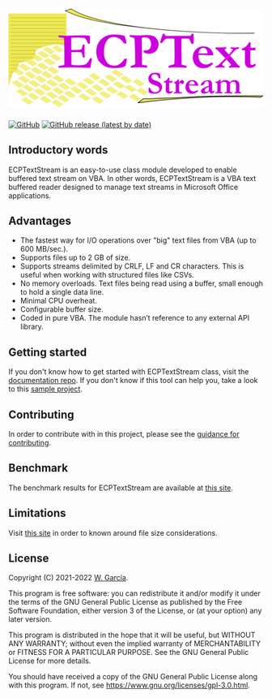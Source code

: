 # ![ECPTextStream](/docs/assets/img/ECPTextStream.png)
[![GitHub](https://img.shields.io/github/license/ws-garcia/ECPTextStream?style=plastic)](https://github.com/ws-garcia/ECPTextStream/blob/main/LICENSE) [![GitHub release (latest by date)](https://img.shields.io/github/v/release/ws-garcia/ECPTextStream?style=plastic)](https://github.com/ws-garcia/ECPTextStream/releases/latest)

## Introductory words

ECPTextStream is an easy-to-use class module developed to enable buffered text stream on VBA. In other words, ECPTextStream is a VBA text buffered reader designed to manage text streams in Microsoft Office applications.

## Advantages
* The fastest way for I/O operations over "big" text files from VBA (up to 600 MB/sec.).
* Supports files up to 2 GB of size.
* Supports streams delimited by CRLF, LF and CR characters. This is useful when working with structured files like CSVs.
* No memory overloads. Text files being read using a buffer, small enough to hold a single data line. 
* Minimal CPU overheat.
* Configurable buffer size.
* Coded in pure VBA. The module hasn’t reference to any external API library.

## Getting started

If you don't know how to get started with ECPTextStream class, visit the [documentation repo](https://ws-garcia.github.io/ECPTextStream/). If you don't know if this tool can help you, take a look to this [sample project](https://ws-garcia.github.io/ECPTextStream/project_sample/).

## Contributing

In order to contribute with in this project, please see the [guidance for contributing](https://ws-garcia.github.io/ECPTextStream/contributing.html).

## Benchmark

The benchmark results for ECPTextStream are available at [this site](https://ws-garcia.github.io/ECPTextStream/home/getting_started.html#benchmark).

## Limitations

Visit [this site](https://ws-garcia.github.io/ECPTextStream/limitations/index.html) in order to known around file size considerations.

## License

Copyright (C) 2021-2022  [W. García](https://github.com/ws-garcia/).

This program is free software: you can redistribute it and/or modify it under the terms of the GNU General Public License as published by the Free Software Foundation, either version 3 of the License, or (at your option) any later version.

This program is distributed in the hope that it will be useful, but WITHOUT ANY WARRANTY; without even the implied warranty of MERCHANTABILITY or FITNESS FOR A PARTICULAR PURPOSE.  See the GNU General Public License for more details.

You should have received a copy of the GNU General Public License along with this program.  If not, see <https://www.gnu.org/licenses/gpl-3.0.html>.

